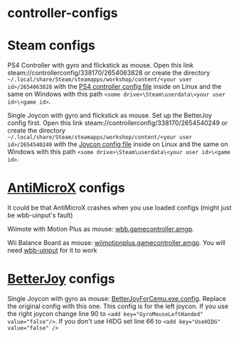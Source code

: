 # controller-configs

# Steam configs
PS4 Controller with gyro and flickstick as mouse.
Open this link steam://controllerconfig/338170/2654063828 or create the directory `~/.local/share/Steam/steamapps/workshop/content/<your user id>/2654063828` with the [PS4 controller config file](2654063828/1782857511233637843_legacy.bin) inside on Linux and the same on Windows with this path `<some drive>\Steam\userdata\<your user id>\<game id>`.

Single Joycon with gyro and flickstick as mouse. Set up the BetterJoy config first.
Open this link steam://controllerconfig/338170/2654540249 or create the directory `~/.local/share/Steam/steamapps/workshop/content/<your user id>/2654540249` with the [Joycon config file](2654540249/1782857511235957837_legacy.bin) inside on Linux and the same on Windows with this path `<some drive>\Steam\userdata\<your user id>\<game id>`.


# [AntiMicroX](https://github.com/AntiMicroX/antimicrox) configs
It could be that AntiMicroX crashes when you use loaded configs (might just be wbb-uinput's fault)
  
Wiimote with Motion Plus as mouse: [wbb.gamecontroller.amgp](wbb.gamecontroller.amgp). 

Wii Balance Board as mouse: [wiimotionplus.gamecontroller.amgp](wiimotionplus.gamecontroller.amgp).
You will need [wbb-uinput](https://github.com/g-rden/wbb-uinput) for it to work

# [BetterJoy](https://github.com/Davidobot/BetterJoy) configs
Single Joycon with gyro as mouse: [BetterJoyForCemu.exe.config](BetterJoyForCemu.exe.config). Replace the original config with this one. This config is for the left joycon. If you use the right joycon change line 90 to `<add key="GyroMouseLeftHanded" value="false"/>`. If you don't use HIDG set line 66 to `<add key="UseHIDG" value="false" />`
